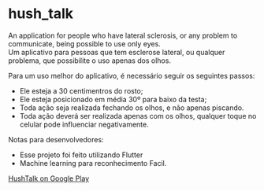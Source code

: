 # hush_talk

An application for people who have lateral sclerosis, or any problem to communicate, being possible to use only eyes.
<br>
Um aplicativo para pessoas que tem esclerose lateral, ou qualquer problema, que possibilite o uso apenas dos olhos.

Para um uso melhor do aplicativo, é necessário seguir os seguintes passos:
- Ele esteja a 30 centimentros do rosto;
- Ele esteja posicionado em média 30º para baixo da testa;
- Toda ação seja realizada fechando os olhos, e não apenas piscando.
- Toda ação deverá ser realizada apenas com os olhos, qualquer toque no celular pode influenciar negativamente.

Notas para desenvolvedores:
- Esse projeto foi feito utilizando Flutter
- Machine learning para reconhecimento Facil. 

<a href='https://play.google.com/store/apps/details?id=com.bomfim.hush_talk'>HushTalk on Google Play</a>


